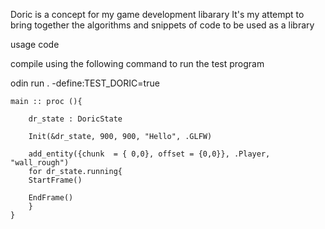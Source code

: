 Doric is a concept for my game development libarary
It's my attempt to bring together the algorithms and snippets of code to be used as a library

usage code

compile using the following command to run the test program

odin run . -define:TEST_DORIC=true

```odin
main :: proc (){

    dr_state : DoricState

    Init(&dr_state, 900, 900, "Hello", .GLFW)

    add_entity({chunk  = { 0,0}, offset = {0,0}}, .Player, "wall_rough")
    for dr_state.running{
	StartFrame()

	EndFrame()
    }
}

